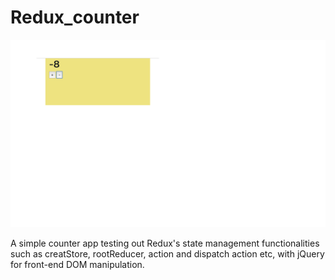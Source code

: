 # Redux_counter
<img src="https://github.com/HarveyYifanLi/Redux_counter/blob/master/Screen%20Shot%202019-12-19%20at%203.48.40%20PM.png" height ="300px" width="600px">

A simple counter app testing out Redux's state management functionalities such as 
creatStore, rootReducer, action and dispatch action etc, with jQuery for front-end DOM manipulation.
